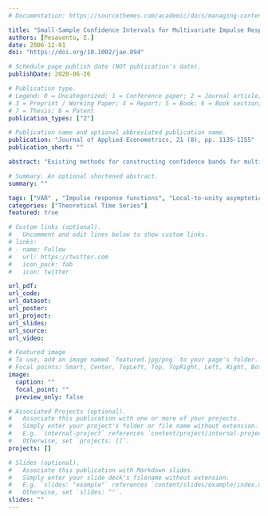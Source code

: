 ```yaml
---
# Documentation: https://sourcethemes.com/academic/docs/managing-content/

title: "Small-Sample Confidence Intervals for Multivariate Impulse Response Functions at Long Horizons"
authors: [Pesavento, E.]
date: 2006-12-01
doi: "https://doi.org/10.1002/jae.894"

# Schedule page publish date (NOT publication's date).
publishDate: 2020-06-26

# Publication type.
# Legend: 0 = Uncategorized; 1 = Conference paper; 2 = Journal article;
# 3 = Preprint / Working Paper; 4 = Report; 5 = Book; 6 = Book section;
# 7 = Thesis; 8 = Patent
publication_types: ["2"]

# Publication name and optional abbreviated publication name.
publication: "Journal of Applied Econometrics, 21 (8), pp. 1135-1155"
publication_short: ""

abstract: "Existing methods for constructing confidence bands for multivariate impulse response functions may have poor coverage at long lead times when variables are highly persistent. The goal of this paper is to propose a simple method that is not pointwise and that is robust to the presence of highly persistent processes. We use approximations based on local‐to‐unity asymptotic theory, and allow the horizon to be a fixed fraction of the sample size. We show that our method has better coverage properties at long horizons than existing methods, and may provide different economic conclusions in empirical applications. We also propose a modification of this method which has good coverage properties at both short and long horizons."

# Summary. An optional shortened abstract.
summary: ""

tags: ["VAR" , "Impulse response functions", "Local-to-unity asymptotics", "Unit root"]
categories: ["Theoretical Time Series"]
featured: true

# Custom links (optional).
#   Uncomment and edit lines below to show custom links.
# links:
# - name: Follow
#   url: https://twitter.com
#   icon_pack: fab
#   icon: twitter

url_pdf: 
url_code:
url_dataset:
url_poster:
url_project:
url_slides:
url_source:
url_video:

# Featured image
# To use, add an image named `featured.jpg/png` to your page's folder. 
# Focal points: Smart, Center, TopLeft, Top, TopRight, Left, Right, BottomLeft, Bottom, BottomRight.
image:
  caption: ""
  focal_point: ""
  preview_only: false

# Associated Projects (optional).
#   Associate this publication with one or more of your projects.
#   Simply enter your project's folder or file name without extension.
#   E.g. `internal-project` references `content/project/internal-project/index.md`.
#   Otherwise, set `projects: []`.
projects: []

# Slides (optional).
#   Associate this publication with Markdown slides.
#   Simply enter your slide deck's filename without extension.
#   E.g. `slides: "example"` references `content/slides/example/index.md`.
#   Otherwise, set `slides: ""`.
slides: ""
---
```

